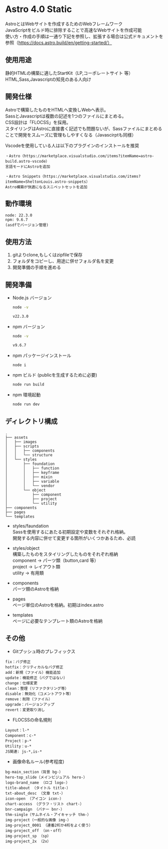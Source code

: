 # Astro 4.0 Static
AstroとはWebサイトを作成するためのWebフレームワーク  
JavaScriptをビルド時に排除することで高速なWebサイトを作成可能  
使い方・作成の手順は一通り下記を参照し、拡張する場合は公式ドキュメントを参照（https://docs.astro.build/en/getting-started/）


## 使用用途
静的HTMLの構築に適したStartKit（LP,コーポレートサイト 等）  
HTML,Sass,Javascriptの知見のある人向け


## 開発仕様
Astroで構築したものをHTMLへ変換しWebへ表示。  
SassとJavascriptは複数の記述を1つのファイルにまとめる。  
CSS設計は「FLOCSS」を採用。  
スタイリングはAstroに直接書く記述でも問題ないが、Sassファイルにまとめることで開発をスムーズに管理もしやすくなる（Javascirptも同様）

Vscodeを使用している人は以下のプラグインのインストールを推奨
```
・Astro（https://marketplace.visualstudio.com/items?itemName=astro-build.astro-vscode）
言語モードにAstroを追加

・Astro Snippets（https://marketplace.visualstudio.com/items?itemName=SheltonLouis.astro-snippets）
Astro構築が快適になるスニペットセットを追加
```


## 動作環境
```
node: 22.3.0
npm: 9.6.7
(asdfでバージョン管理)
```


## 使用方法
1. gitよりclone,もしくはzipfileで保存
2. フォルダをコピーし、用途に併せフォルダ名を変更
3. 開発準備の手順を進める


## 開発準備
- Node.js バージョン
  ```sh
  node -v
  ```

  ```sh
  v22.3.0
  ```

- npm バージョン
  ```sh
  node -v
  ```

  ```sh
  v9.6.7
  ```

- npm パッケージインストール
  ```sh
  node i
  ```

- npm ビルド (publicを生成するために必要)
  ```sh
  node run build
  ```

- npm 環境起動
  ```sh
  node run dev
  ```


## ディレクトリ構成
```
.
├── assets
│   ├── images
│   ├── scripts
│   │   ├── components
│   │   └── structure
│   └── styles
│       ├── foundation
│       │   ├── function
│       │   ├── keyframe
│       │   ├── mixin
│       │   ├── variable
│       │   └── vendor
│       └── object
│           ├── component
│           ├── project
│           └── utility
├── components
├── pages
└── templates
```
- styles/faundation  
  Sassを使用するにあたる初期設定や変数をそれぞれ格納。  
  開発する内容に併せて変更する箇所がいくつかあるため、必読

- styles/object  
  構築したものをスタイリングしたものをそれぞれ格納  
  component → パーツ類（button,card 等）  
  project → レイアウト類  
  utility → 有用類

- components  
  パーツ類のAstroを格納

- pages  
  ページ単位のAstroを格納。初期はindex.astro

- templates  
  ページに必要なテンプレート類のAstroを格納


## その他
- Gitプッシュ時のプレフィックス
```
fix：バグ修正
hotfix：クリティカルなバグ修正
add：新規（ファイル）機能追加
update：機能修正（バグではない）
change：仕様変更
clean：整理（リファクタリング等）
disable：無効化（コメントアウト等）
remove：削除（ファイル）
upgrade：バージョンアップ
revert：変更取り消し
```

- FLOCSSの命名規則
```
Layout：l-*
Component：c-*
Project：p-*
Utility：u-*
JS関連: js-*,is-*
```

- 画像命名ルール(参考程度)
```
bg-main_section（背景 bg-）
hero-top_slide（メインビジュアル hero-）
logo-brand_name （ロゴ logo-）
title-about （タイトル title-）
txt-about_desc （文章 txt-）
icon-open （アイコン icon-）
chart-access （グラフ・リスト chart-）
bnr-campaign （バナー bnr-）
thm-single（サムネイル・アイキャッチ thm-）
img-project（一般的な画像 img-）
img-project_0001 （連番2桁か4桁をよく使う）
img-project_off （on・off）
img-project_sp （sp）
img-project_2x （2x）
```